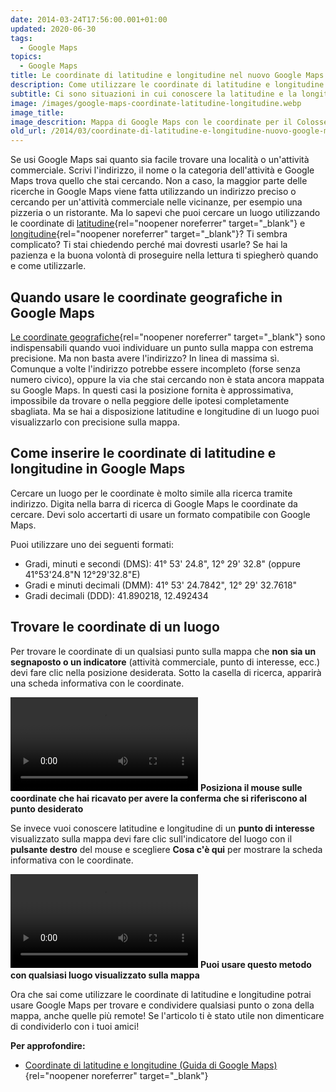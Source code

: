 ```yaml
---
date: 2014-03-24T17:56:00.001+01:00
updated: 2020-06-30
tags:
  - Google Maps
topics:
  - Google Maps
title: Le coordinate di latitudine e longitudine nel nuovo Google Maps
description: Come utilizzare le coordinate di latitudine e longitudine con il nuovo Google Maps
subtitle: Ci sono situazioni in cui conoscere la latitudine e la longitudine di un luogo può fare la differenza. Vediamo alcune applicazioni pratiche.
image: /images/google-maps-coordinate-latitudine-longitudine.webp
image_title:
image_descrition: Mappa di Google Maps con le coordinate per il Colosseo
old_url: /2014/03/coordinate-di-latitudine-e-longitudine-nuovo-google-maps.html
---
```

Se usi Google Maps sai quanto sia facile trovare una località o un'attività commerciale. Scrivi l'indirizzo, il nome o la categoria dell'attività e Google Maps trova quello che stai cercando. Non a caso, la maggior parte delle ricerche in Google Maps viene fatta utilizzando un indirizzo preciso o cercando per un'attività commerciale nelle vicinanze, per esempio una pizzeria o un ristorante. Ma lo sapevi che puoi cercare un luogo utilizzando le coordinate di [latitudine](https://it.wikipedia.org/wiki/Latitudine){rel="noopener noreferrer" target="_blank"} e [longitudine](https://it.wikipedia.org/wiki/Longitudine){rel="noopener noreferrer" target="_blank"}? Ti sembra complicato? Ti stai chiedendo perché mai dovresti usarle? Se hai la pazienza e la buona volontà di proseguire nella lettura ti spiegherò quando e come utilizzarle.

## Quando usare le coordinate geografiche in Google Maps

[Le coordinate geografiche](https://it.wikipedia.org/wiki/Coordinate_geografiche){rel="noopener noreferrer" target="_blank"} sono indispensabili quando vuoi individuare un punto sulla mappa con estrema precisione. Ma non basta avere l'indirizzo? In linea di massima sì. Comunque a volte l'indirizzo potrebbe essere incompleto (forse senza numero civico), oppure la via che stai cercando non è stata ancora mappata su Google Maps. In questi casi la posizione fornita è approssimativa, impossibile da trovare o nella peggiore delle ipotesi completamente sbagliata. Ma se hai a disposizione latitudine e longitudine di un luogo puoi visualizzarlo con precisione sulla mappa.

## Come inserire le coordinate di latitudine e longitudine in Google Maps

Cercare un luogo per le coordinate è molto simile alla ricerca tramite indirizzo. Digita nella barra di ricerca di Google Maps le coordinate da cercare. Devi solo accertarti di usare un formato compatibile con Google Maps.

Puoi utilizzare uno dei seguenti formati:

- Gradi, minuti e secondi (DMS):  41° 53' 24.8", 12° 29' 32.8"  (oppure 41°53'24.8"N 12°29'32.8"E)
- Gradi e minuti decimali (DMM): 41° 53' 24.7842", 12° 29' 32.7618"
- Gradi decimali (DDD): 41.890218, 12.492434

## Trovare le coordinate di un luogo

Per trovare le coordinate di un qualsiasi punto sulla mappa che **non sia un segnaposto o un indicatore** (attività commerciale, punto di interesse, ecc.) devi fare clic nella posizione desiderata. Sotto la casella di ricerca, apparirà una scheda informativa con le coordinate.

<video autoplay loop>
  <source src="/images/google-maps-trovare-latitudine-con-un-clic.mp4">
</video>
<strong>Posiziona il mouse sulle coordinate che hai ricavato per avere la conferma che si riferiscono al punto desiderato</strong>

Se invece vuoi conoscere latitudine e longitudine di un **punto di interesse** visualizzato sulla mappa devi fare clic sull'indicatore del luogo con il **pulsante destro** del mouse e scegliere **Cosa c'è qui** per mostrare la scheda informativa con le coordinate.

<video autoplay loop>
  <source src="/images/google-maps-trovare-latitudine-con-cosa-ce-qui.mp4">
</video>
<strong>Puoi usare questo metodo con qualsiasi luogo visualizzato sulla mappa</strong>

Ora che sai come utilizzare le coordinate di latitudine e longitudine potrai usare Google Maps per trovare e condividere qualsiasi punto o zona della mappa, anche quelle più remote! Se l'articolo ti è stato utile non dimenticare di condividerlo con i tuoi amici!

**Per approfondire:**

- [Coordinate di latitudine e longitudine (Guida di Google Maps)](https://support.google.com/maps/answer/18539?hl=it){rel="noopener noreferrer" target="_blank"}
